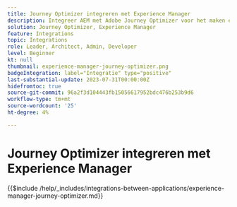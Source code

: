 ```yaml
---
title: Journey Optimizer integreren met Experience Manager
description: Integreer AEM met Adobe Journey Optimizer voor het maken en beheren van klantritten.
solution: Journey Optimizer, Experience Manager
feature: Integrations
topic: Integrations
role: Leader, Architect, Admin, Developer
level: Beginner
kt: null
thumbnail: experience-manager-journey-optimizer.png
badgeIntegration: label="Integratie" type="positive"
last-substantial-update: 2023-07-31T00:00:00Z
hidefromtoc: true
source-git-commit: 96a2f3d104443fb15056617952bdc476b253b9d6
workflow-type: tm+mt
source-wordcount: '25'
ht-degree: 4%

---
```



# Journey Optimizer integreren met Experience Manager

{{$include /help/_includes/integrations-between-applications/experience-manager-journey-optimizer.md}}

